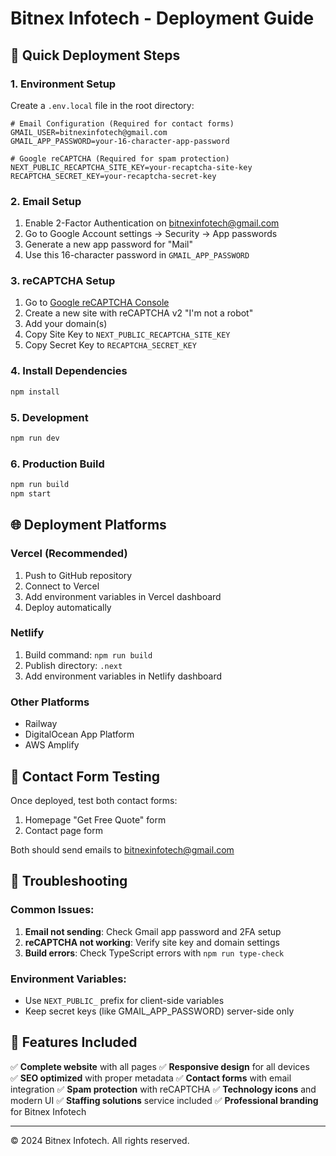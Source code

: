# Bitnex Infotech - Deployment Guide

## 🚀 Quick Deployment Steps

### 1. Environment Setup
Create a `.env.local` file in the root directory:

```env
# Email Configuration (Required for contact forms)
GMAIL_USER=bitnexinfotech@gmail.com
GMAIL_APP_PASSWORD=your-16-character-app-password

# Google reCAPTCHA (Required for spam protection)
NEXT_PUBLIC_RECAPTCHA_SITE_KEY=your-recaptcha-site-key
RECAPTCHA_SECRET_KEY=your-recaptcha-secret-key
```

### 2. Email Setup
1. Enable 2-Factor Authentication on bitnexinfotech@gmail.com
2. Go to Google Account settings → Security → App passwords
3. Generate a new app password for "Mail"
4. Use this 16-character password in `GMAIL_APP_PASSWORD`

### 3. reCAPTCHA Setup
1. Go to [Google reCAPTCHA Console](https://www.google.com/recaptcha/admin)
2. Create a new site with reCAPTCHA v2 "I'm not a robot"
3. Add your domain(s)
4. Copy Site Key to `NEXT_PUBLIC_RECAPTCHA_SITE_KEY`
5. Copy Secret Key to `RECAPTCHA_SECRET_KEY`

### 4. Install Dependencies
```bash
npm install
```

### 5. Development
```bash
npm run dev
```

### 6. Production Build
```bash
npm run build
npm start
```

## 🌐 Deployment Platforms

### Vercel (Recommended)
1. Push to GitHub repository
2. Connect to Vercel
3. Add environment variables in Vercel dashboard
4. Deploy automatically

### Netlify
1. Build command: `npm run build`
2. Publish directory: `.next`
3. Add environment variables in Netlify dashboard

### Other Platforms
- Railway
- DigitalOcean App Platform
- AWS Amplify

## 📧 Contact Form Testing

Once deployed, test both contact forms:
1. Homepage "Get Free Quote" form
2. Contact page form

Both should send emails to bitnexinfotech@gmail.com

## 🔧 Troubleshooting

### Common Issues:
1. **Email not sending**: Check Gmail app password and 2FA setup
2. **reCAPTCHA not working**: Verify site key and domain settings
3. **Build errors**: Check TypeScript errors with `npm run type-check`

### Environment Variables:
- Use `NEXT_PUBLIC_` prefix for client-side variables
- Keep secret keys (like GMAIL_APP_PASSWORD) server-side only

## 📱 Features Included

✅ **Complete website** with all pages
✅ **Responsive design** for all devices  
✅ **SEO optimized** with proper metadata
✅ **Contact forms** with email integration
✅ **Spam protection** with reCAPTCHA
✅ **Technology icons** and modern UI
✅ **Staffing solutions** service included
✅ **Professional branding** for Bitnex Infotech

---

© 2024 Bitnex Infotech. All rights reserved.
